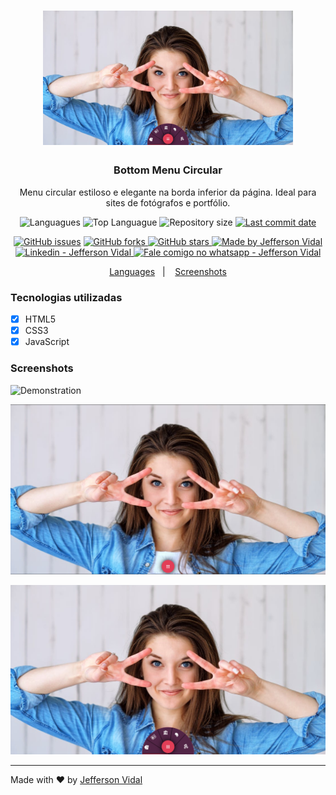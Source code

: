 <h1 align="center">
    <img alt="Bottom Menu Circular" src="./screenshots/screen2.PNG"  width="400px"/>
</h1>

<h3 align="center" >
  Bottom Menu Circular
</h3>

<p align="center">
  Menu circular estiloso e elegante na borda inferior da página.
  Ideal para sites de fotógrafos e portfólio.
</p>

<p align="center">
  <img alt="Languagues" src="https://img.shields.io/github/languages/count/jeffersonvidal/bottom-menu-circular">
  <img alt="Top Languague" src="https://img.shields.io/github/languages/top/jeffersonvidal/bottom-menu-circular">
  <img alt="Repository size" src="https://img.shields.io/github/repo-size/jeffersonvidal/bottom-menu-circular">
  <a href="https://github.com/jeffersonvidal/foodfy/commits/master">
    <img alt="Last commit date" src="https://img.shields.io/github/last-commit/jeffersonvidal/bottom-menu-circular">
  </a>
</p>
<p align="center">
  <a href="https://github.com/jeffersonvidal/bottom-menu-circular/issues" target="_blank">
    <img alt="GitHub issues" src="https://img.shields.io/github/issues/jeffersonvidal/bottom-menu-circular"></a>
  <a href="https://github.com/jeffersonvidal/bottom-menu-circular/network" target="_blank">
    <img alt="GitHub forks" src="https://img.shields.io/github/forks/jeffersonvidal/bottom-menu-circular">
  </a>
  <a href="https://github.com/jeffersonvidal/bottom-menu-circular/stargazers" target="_blank">
    <img alt="GitHub stars" src="https://img.shields.io/github/stars/jeffersonvidal/bottom-menu-circular">
  </a>
  <a href="https://github.com/jeffersonvidal" target="_blank">
    <img alt="Made by Jefferson Vidal" src="https://img.shields.io/badge/made%20by-jeffersonvidal-informational">
  </a>
  <a href="https://www.linkedin.com/in/jeffersonvidal/" target="_blank" >
    <img alt="Linkedin - Jefferson Vidal" src="https://img.shields.io/badge/Linkedin--%23F8952D?style=social&logo=linkedin">
  </a>
  <a href="https://api.whatsapp.com/send?phone=5538988294043"
        target="_blank" >
    <img alt="Fale comigo no whatsapp - Jefferson Vidal" src="https://img.shields.io/badge/Whatsapp--%23F8952D?style=social&logo=whatsapp">
  </a>
</p>

<p align="center">
  <a href="#languages">Languages</a>&nbsp;&nbsp;&nbsp;|&nbsp;&nbsp;&nbsp;
  <a href="#screenshots">Screenshots</a>
</p>

<a id="languages"></a>
### Tecnologias utilizadas

- [x] HTML5
- [x] CSS3
- [x] JavaScript

<a id="screenshots"></a>
### Screenshots

![Demonstration](https://github.com/jeffersonvidal/bottom-menu-circular/blob/master/screenshots/demo.gif?raw=true)

![Screen1](https://github.com/jeffersonvidal/bottom-menu-circular/blob/master/screenshots/screen1.PNG?raw=true)

![Screen2](https://github.com/jeffersonvidal/bottom-menu-circular/blob/master/screenshots/screen2.PNG?raw=true)

---

Made with ♥ by [Jefferson Vidal](https://github.com/jeffersonvidal)
